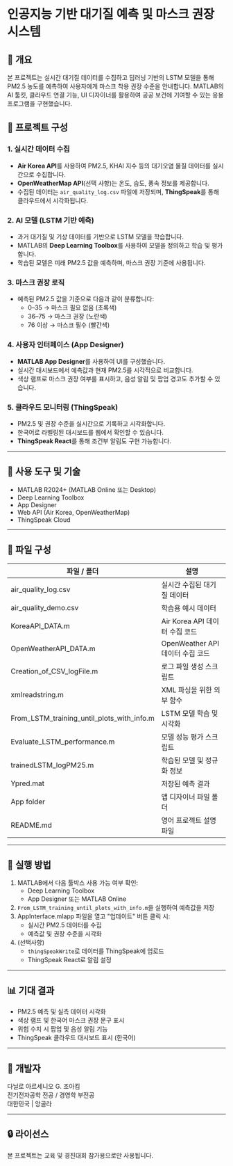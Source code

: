 # 인공지능 기반 대기질 예측 및 마스크 권장 시스템

## 📌 개요
본 프로젝트는 실시간 대기질 데이터를 수집하고 딥러닝 기반의 LSTM 모델을 통해 PM2.5 농도를 예측하여 사용자에게 마스크 착용 권장 수준을 안내합니다. MATLAB의 AI 툴킷, 클라우드 연결 기능, UI 디자이너를 활용하여 공공 보건에 기여할 수 있는 응용 프로그램을 구현했습니다.

## 🧠 프로젝트 구성

### 1. 실시간 데이터 수집
- **Air Korea API**를 사용하여 PM2.5, KHAI 지수 등의 대기오염 물질 데이터를 실시간으로 수집합니다.
- **OpenWeatherMap API**(선택 사항)는 온도, 습도, 풍속 정보를 제공합니다.
- 수집된 데이터는 `air_quality_log.csv` 파일에 저장되며, **ThingSpeak**를 통해 클라우드에서 시각화됩니다.

### 2. AI 모델 (LSTM 기반 예측)
- 과거 대기질 및 기상 데이터를 기반으로 LSTM 모델을 학습합니다.
- MATLAB의 **Deep Learning Toolbox**를 사용하여 모델을 정의하고 학습 및 평가합니다.
- 학습된 모델은 미래 PM2.5 값을 예측하며, 마스크 권장 기준에 사용됩니다.

### 3. 마스크 권장 로직
- 예측된 PM2.5 값을 기준으로 다음과 같이 분류합니다:
  - 0–35 → 마스크 필요 없음 (초록색)
  - 36–75 → 마스크 권장 (노란색)
  - 76 이상 → 마스크 필수 (빨간색)

### 4. 사용자 인터페이스 (App Designer)
- **MATLAB App Designer**를 사용하여 UI를 구성했습니다.
- 실시간 대시보드에서 예측값과 현재 PM2.5를 시각적으로 비교합니다.
- 색상 램프로 마스크 권장 여부를 표시하고, 음성 알림 및 팝업 경고도 추가할 수 있습니다.

### 5. 클라우드 모니터링 (ThingSpeak)
- PM2.5 및 권장 수준을 실시간으로 기록하고 시각화합니다.
- 한국어로 라벨링된 대시보드를 웹에서 확인할 수 있습니다.
- **ThingSpeak React**를 통해 조건부 알림도 구현 가능합니다.

---

## 🔧 사용 도구 및 기술
- MATLAB R2024+ (MATLAB Online 또는 Desktop)
- Deep Learning Toolbox
- App Designer
- Web API (Air Korea, OpenWeatherMap)
- ThingSpeak Cloud

---

## 📁 파일 구성

| 파일 / 폴더                 | 설명 |
|----------------------------|------|
| air_quality_log.csv      | 실시간 수집된 대기질 데이터 |
| air_quality_demo.csv     | 학습용 예시 데이터 |
| KoreaAPI_DATA.m          | Air Korea API 데이터 수집 코드 |
| OpenWeatherAPI_DATA.m    | OpenWeather API 데이터 수집 코드 |
| Creation_of_CSV_logFile.m| 로그 파일 생성 스크립트 |
| xmlreadstring.m          | XML 파싱을 위한 외부 함수 |
| From_LSTM_training_until_plots_with_info.m | LSTM 모델 학습 및 시각화 |
| Evaluate_LSTM_performance.m | 모델 성능 평가 스크립트 |
| trainedLSTM_logPM25.m    | 학습된 모델 및 정규화 정보 |
| Ypred.mat                | 저장된 예측 결과 |
| App folder               | 앱 디자이너 파일 폴더 |
| README.md                | 영어 프로젝트 설명 파일 |

---

## 🧪 실행 방법
1. MATLAB에서 다음 툴박스 사용 가능 여부 확인:
   - Deep Learning Toolbox
   - App Designer 또는 MATLAB Online
2. `From_LSTM_training_until_plots_with_info.m`을 실행하여 예측값을 저장
3. AppInterface.mlapp 파일을 열고 "업데이트" 버튼 클릭 시:
   - 실시간 PM2.5 데이터를 수집
   - 예측값 및 권장 수준을 시각화
4. (선택사항)
   - `thingSpeakWrite`로 데이터를 ThingSpeak에 업로드
   - ThingSpeak React로 알림 설정

---

## 📊 기대 결과
- PM2.5 예측 및 실측 데이터 시각화
- 색상 램프 및 한국어 마스크 권장 문구 표시
- 위험 수치 시 팝업 및 음성 알림 기능
- ThingSpeak 클라우드 대시보드 표시 (한국어)

---

## 🙋 개발자
다닐로 아르세니오 G. 조아킴  
전기전자공학 전공 / 경영학 부전공  
대한민국 | 앙골라

---

## 🔒 라이선스
본 프로젝트는 교육 및 경진대회 참가용으로만 사용됩니다.

